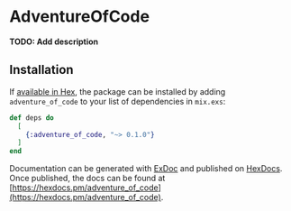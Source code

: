 # AdventureOfCode

**TODO: Add description**

## Installation

If [available in Hex](https://hex.pm/docs/publish), the package can be installed
by adding `adventure_of_code` to your list of dependencies in `mix.exs`:

```elixir
def deps do
  [
    {:adventure_of_code, "~> 0.1.0"}
  ]
end
```

Documentation can be generated with [ExDoc](https://github.com/elixir-lang/ex_doc)
and published on [HexDocs](https://hexdocs.pm). Once published, the docs can
be found at [https://hexdocs.pm/adventure_of_code](https://hexdocs.pm/adventure_of_code).


